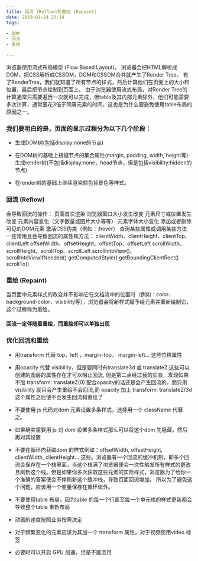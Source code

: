 ```yaml
---
title: 回流 (Reflow)和重绘 (Repaint)
date: 2019-01-24 23:14
tags: 

- DOM
- 回流
- 重绘

---
```


浏览器使用流式布局模型 (Flow Based Layout)。
浏览器会把HTML解析成DOM，把CSS解析成CSSOM，DOM和CSSOM合并就产生了Render Tree。
有了RenderTree，我们就知道了所有节点的样式，然后计算他们在页面上的大小和位置，最后把节点绘制到页面上。
由于浏览器使用流式布局，对Render Tree的计算通常只需要遍历一次就可以完成，但table及其内部元素除外，他们可能需要多次计算，通常要花3倍于同等元素的时间，这也是为什么要避免使用table布局的原因之一。

### 我们要明白的是，页面的显示过程分为以下几个阶段：

* 生成DOM树(包括display:none的节点)

* 在DOM树的基础上根据节点的集合属性(margin, padding, width, height等)生成render树(不包括display:none，head节点，但是包括visibility:hidden的节点)

* 在render树的基础上继续渲染颜色背景色等样式。

### 回流 (Reflow)

会导致回流的操作：
页面首次渲染
浏览器窗口大小发生改变
元素尺寸或位置发生改变
元素内容变化（文字数量或图片大小等等）
元素字体大小变化
添加或者删除可见的DOM元素
激活CSS伪类（例如：:hover）
查询某些属性或调用某些方法
一些常用且会导致回流的属性和方法：
clientWidth、clientHeight、clientTop、clientLeft
offsetWidth、offsetHeight、offsetTop、offsetLeft
scrollWidth、scrollHeight、scrollTop、scrollLeft
scrollIntoView()、scrollIntoViewIfNeeded()
getComputedStyle()
getBoundingClientRect()
scrollTo()

### 重绘 (Repaint)

当页面中元素样式的改变并不影响它在文档流中的位置时（例如：color、background-color、visibility等），浏览器会将新样式赋予给元素并重新绘制它，这个过程称为重绘。

#### 回流一定伴随着重绘，而重绘却可以单独出现

### 优化回流和重绘

- 用transform 代替 top，left ，margin-top， margin-left... 这些位移属性

- 用opacity 代替 visibility，但是要同时有translate3d 或 translateZ 这些可以创建的图层的属性存在才可以阻止回流,  但是第二点经过我的实验，发现如果不加 transform: translateZ(0) 配合opacity的话还是会产生回流的，而只用visibility 就只会产生重绘不会回流,而 opacity 加上 transform: translateZ/3d  这个属性之后便不会发生回流和重绘了

- 不要使用 js 代码对dom 元素设置多条样式，选择用一个 className 代替之。

- 如果确实需要用 js 对 dom 设置多条样式那么可以将这个dom 先隐藏，然后再对其设置

- 不要在循环内获取dom 的样式例如：offsetWidth, offsetHeight, clientWidth, clientHeight... 这些。浏览器有一个回流的缓冲机制，即多个回流会保存在一个栈里面，当这个栈满了浏览器便会一次性触发所有样式的更改且刷新这个栈。但是如果你多次获取这些元素的实际样式，浏览器为了给你一个准确的答案便会不停刷新这个缓冲栈，导致页面回流增加。
所以为了避免这个问题，应该用一个变量保存在循环体外。

- 不要使用table 布局，因为table 的每一个行甚至每一个单元格的样式更新都会导致整个table 重新布局

- 动画的速度按照业务按需决定

- 对于频繁变化的元素应该为其加一个 transform 属性，对于视频使用video 标签

- 必要时可以开启 GPU 加速，但是不能滥用